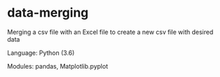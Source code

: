 # data-merging
Merging a csv file with an Excel file to create a new csv file with desired data

Language: Python (3.6)

Modules: pandas, Matplotlib.pyplot
